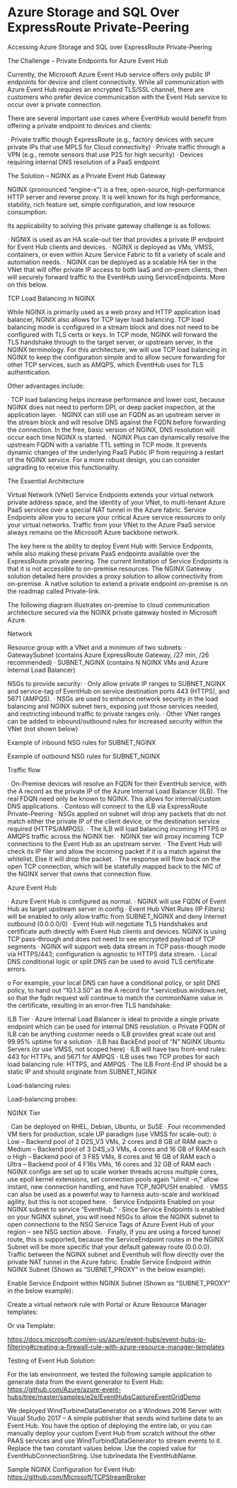 # Azure Storage and SQL Over ExpressRoute Private-Peering 
Accessing Azure Storage and SQL over ExpressRoute Private-Peering


The Challenge – Private Endpoints for Azure Event Hub

Currently, the Microsoft Azure Event Hub service offers only public IP endpoints for device and
client connectivity.  While all communication with Azure Event Hub requires an encrypted TLS/SSL
channel, there are customers who prefer device communication with the Event Hub service to occur
over a private connection. 

There are several important use cases where EventHub would benefit from offering a private
endpoint to devices and clients:

·       Private traffic though ExpressRoute (e.g., factory devices with secure private IPs that use MPLS for Cloud connectivity)
·       Private traffic through a VPN (e.g., remote sensors that use P2S for high security)
·       Devices requiring internal DNS resolution of a PaaS endpoint

The Solution – NGINX as a Private Event Hub Gateway

NGINX (pronounced “engine-x”) is a free, open-source, high-performance HTTP server and reverse
proxy.  It is well known for its high performance, stability, rich feature set, simple configuration, and
low resource consumption.

Its applicability to solving this private gateway challenge is as follows:

·       NGNIX is used as an HA scale-out tier that provides a private IP endpoint for Event Hub clients and devices.
·       NGINX is deployed as VMs, VMSS, containers, or even within Azure Service Fabric to fit a variety of scale and automation needs.
·       NGINX can be deployed as a scalable HA tier in the VNet that will offer private IP access to both IaaS and on-prem clients, then will securely forward traffic to the EventHub using ServiceEndpoints. More on this below.

TCP Load Balancing in NGINX

While NGINX is primarily used as a web proxy and HTTP application load balancer, NGNIX also
allows for TCP layer load balancing. TCP load balancing mode is configured in a stream block and
does not need to be configured with TLS certs or keys. In TCP mode, NGINX will forward the TLS
handshake through to the target server, or upstream server, in the NGINX terminology.  For this
architecture, we will use TCP load balancing in NGINX to keep the configuration simple and to
allow secure forwarding for other TCP services, such as AMQPS, which EventHub uses for TLS
authentication.

Other advantages include:

·       TCP load balancing helps increase performance and lower cost, because NGINX does not need to perform DPI, or deep packet inspection, at the application layer.
·       NGINX can still use an FQDN as an upstream server in the stream block and will resolve DNS against the FQDN before forwarding the connection. In the free, basic version of NGINX, DNS resolution will occur each time NGINX is started. 
·       NGINX Plus can dynamically resolve the upstream FQDN with a variable TTL setting in TCP mode. It prevents dynamic changes of the underlying PaaS Public IP from requiring a restart of the NGINX service.  For a more robust design, you can consider upgrading to receive this functionality.

The Essential Architecture

Virtual Network (VNet) Service Endpoints extends your virtual network private address space, and
the identity of your VNet, to multi-tenant Azure PaaS services over a special NAT tunnel in the
Azure fabric.  Service Endpoints allow you to secure your critical Azure service resources to only
your virtual networks. Traffic from your VNet to the Azure PaaS service always remains on the
Microsoft Azure backbone network.

The key here is the ability to deploy Event Hub with Service Endpoints, while also making these
private PaaS endpoints available over the ExpressRoute private peering. The current limitation of
Service Endpoints is that it is not accessible to on-premise resources.  The NGINX Gateway solution
detailed here provides a proxy solution to allow connectivity from on-premise.  A native solution to
extend a private endpoint on-premise is on the roadmap called Private-link. 


The following diagram illustrates on-premise to cloud communication architecture secured via the
NGINX private gateway hosted in Microsoft Azure. 





Network

Resource group with a VNet and a minimum of two subnets:
·       GatewaySubnet (contains Azure ExpressRoute Gateway, /27 min, /26 recommended)
·       SUBNET_NGINX (contains N NGINX VMs and Azure Internal Load Balancer)

NSGs to provide security:
·       Only allow private IP ranges to SUBNET_NGINX and service-tag of EventHub on service destination ports 443 (HTTPS), and 5671 (AMPQS).
·       NSGs are used to enhance network security in the load balancing and NGINX subnet tiers, exposing just those services needed, and restricting inbound traffic to private ranges only.
·       Other VNet ranges can be added to inbound/outbound rules for increased security within the VNet (not shown below)


Example of inbound NSG rules for SUBNET_NGINX


Example of outbound NSG rules for SUBNET_NGINX


Traffic flow

·       On-Premise devices will resolve an FQDN for their EventHub service, with the A record as the private IP of the Azure Internal Load Balancer (ILB). The real FDQN need only be known to NGINX. This allows for internal/custom DNS applications.
·       Contoso will connect to the ILB via ExpressRoute Private-Peering
·       NSGs applied on subnet will drop any packets that do not match either the private IP of the client device, or the destination service required (HTTPS/AMPQS). 
·       The ILB will load balancing incoming HTTPS or AMQPS traffic across the NGINX tier.
·       NGINX tier will proxy incoming TCP connections to the Event Hub as an upstream server.
·       The Event Hub will check its IP filer and allow the incoming packet if it is a match against the whitelist. Else it will drop the packet.
·       The response will flow back on the open TCP connection, which will be statefully mapped back to the NIC of the NGINX server that owns that connection flow.

Azure Event Hub

·       Azure Event Hub is configured as normal.
·       NGINX will use FQDN of Event Hub as target upstream server in config
·       Event Hub VNet Rules (IP Filters) will be enabled to only allow traffic from SUBNET_NGINX and deny Internet outbound (0.0.0.0/0)
·       Event Hub will negotiate TLS Handshakes and certificate auth directly with Event Hub clients and devices. NGINX is using TCP pass-through and does not need to see encrypted payload of TCP segments
·       NGINX will support web data stream in TCP pass-though mode via HTTPS/443; configuration is agnostic to HTTPS data stream.
·       Local DNS conditional logic or split DNS can be used to avoid TLS certificate errors.

o   For example, your local DNS can have a conditional policy, or split DNS policy,  to hand out  “10.1.3.50” as the A record for *.servicebus.windows.net, so that the fqdn request will continue to match the commonName value in the certificate, resulting in an error-free TLS handshake:


ILB Tier
·       Azure Internal Load Balancer is ideal to provide a single private endpoint which can be used for internal DNS resolution.
o   Private FQDN of ILB can be anything customer needs
o   ILB provides great scale out and 99.95% uptime for a solution
·       ILB has BackEnd pool of “N” NGINX Ubuntu Servers (or use VMSS, not scoped here)
·       ILB will have two front-end rules: 443 for HTTPs, and 5671 for AMPQS
·       ILB uses two TCP probes for each load balancing rule: HTTPS, and AMPQS
·       The ILB Front-End IP should be a static IP and should originate from SUBNET_NGINX


Load-balancing rules:





Load-balancing probes:



NGINX Tier

·       Can be deployed on RHEL, Debian, Ubuntu, or SuSE
·       Four recommended VM tiers for production, scale UP paradigm (use VMSS for scale-out):
o   Low – Backend pool of 2 D2S_V3 VMs, 2 cores and 8 GB of RAM each
o   Medium – Backend pool of 3 D4S_v3 VMs, 4 cores and 16 GB of RAM each
o   High – Backend pool of 3 F8S VMs, 8 cores and 16 GB of RAM each
o   Ultra – Backend pool of 4 F16s VMs, 16 cores and 32 GB of RAM each
·       NGINX configs are set up to scale worker threads across multiple cores, use epoll kernel extensions, set connection pools again “ulimit –n,” allow instant, new connection handling, and have TCP_NOPUSH enabled.
·       VMSS can also be used as a powerful way to harness auto-scale and workload agility, but this is not scoped here.
·       Service Endpoints Enabled on your NGINX subnet to service “EventHub.”
·       Since Service Endpoints is enabled on your NGINX subnet, you will need NSGs to allow the NGINX subnet to open connections to the NSG Service Tags of Azure Event Hub of your region – see NSG section above.
·       Finally, if you are using a forced tunnel route, this is supported, because the ServiceEndpoint routes in the NGINX Subnet will be more specific that your default gateway route (0.0.0.0). Traffic between the NGINX subnet and Eventhub will flow directly over the private NAT tunnel in the Azure fabric. Enable Service Endpoint within NGINX Subnet (Shown as “SUBNET_PROXY” in the below example):


Enable Service Endpoint within NGINX Subnet (Shown as “SUBNET_PROXY” in the below example):

Create a virtual network rule with Portal or Azure Resource Manager templates:


Or via Template:


https://docs.microsoft.com/en-us/azure/event-hubs/event-hubs-ip-filtering#creating-a-firewall-rule-with-azure-resource-manager-templates

Testing of Event Hub Solution:

For the lab environment, we tested the following sample application to generate data from the event generator to Event Hub:  https://github.com/Azure/azure-event-hubs/tree/master/samples/e2e/EventHubsCaptureEventGridDemo

We deployed WindTurbineDataGenerator on a Windows 2016 Server with Visual Studio 2017 – A simple publisher that sends wind turbine data to an Event Hub.  You have the option of deploying the entire lab, or you can manually deploy your custom Event Hub from scratch without the other PAAS services and use WindTurbindDataGenerator to stream events to it.  Replace the two constant values below. Use the copied value for EventHubConnectionString. Use tubrinedata the EventHubName.






Sample NGINX Configuration for Event Hub:  https://github.com/Microsoft/TCPStreamBroker

